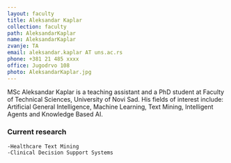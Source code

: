 ```yaml
---
layout: faculty
title: Aleksandar Kaplar
collection: faculty
path: AleksandarKaplar
name: AleksandarKaplar
zvanje: TA
email: aleksandar.kaplar AT uns.ac.rs
phone: +381 21 485 xxxx
office: Jugodrvo 108
photo: AleksandarKaplar.jpg
---
```


MSc Aleksandar Kaplar is a teaching assistant and a PhD student at Faculty of Technical Sciences, University of Novi Sad.
His fields of interest include: Artificial General Intelligence, Machine Learning, Text Mining, Intelligent Agents and Knowledge Based AI.


### Current research

	-Healthcare Text Mining
	-Clinical Decision Support Systems
